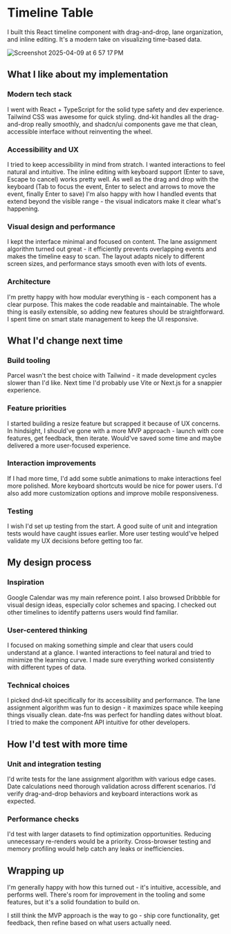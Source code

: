 # Timeline Table

I built this React timeline component with drag-and-drop, lane organization, and inline editing. It's a modern take on visualizing time-based data.

![Screenshot 2025-04-09 at 6 57 17 PM](https://github.com/user-attachments/assets/0e44c98e-ebf9-473a-acbe-833ff1e8918b)

## What I like about my implementation

### Modern tech stack

I went with React + TypeScript for the solid type safety and dev experience. Tailwind CSS was awesome for quick styling. dnd-kit handles all the drag-and-drop really smoothly, and shadcn/ui components gave me that clean, accessible interface without reinventing the wheel.

### Accessibility and UX

I tried to keep accessibility in mind from stratch. I wanted interactions to feel natural and intuitive. The inline editing with keyboard support (Enter to save, Escape to cancel) works pretty well. As well as the drag and drop with the keyboard (Tab to focus the event, Enter to select and arrows to move the event, finally Enter to save) I'm also happy with how I handled events that extend beyond the visible range - the visual indicators make it clear what's happening.

### Visual design and performance

I kept the interface minimal and focused on content. The lane assignment algorithm turned out great - it efficiently prevents overlapping events and makes the timeline easy to scan. The layout adapts nicely to different screen sizes, and performance stays smooth even with lots of events.

### Architecture

I'm pretty happy with how modular everything is - each component has a clear purpose. This makes the code readable and maintainable. The whole thing is easily extensible, so adding new features should be straightforward. I spent time on smart state management to keep the UI responsive.

## What I'd change next time

### Build tooling

Parcel wasn't the best choice with Tailwind - it made development cycles slower than I'd like. Next time I'd probably use Vite or Next.js for a snappier experience.

### Feature priorities

I started building a resize feature but scrapped it because of UX concerns. In hindsight, I should've gone with a more MVP approach - launch with core features, get feedback, then iterate. Would've saved some time and maybe delivered a more user-focused experience.

### Interaction improvements

If I had more time, I'd add some subtle animations to make interactions feel more polished. More keyboard shortcuts would be nice for power users. I'd also add more customization options and improve mobile responsiveness.

### Testing

I wish I'd set up testing from the start. A good suite of unit and integration tests would have caught issues earlier. More user testing would've helped validate my UX decisions before getting too far.

## My design process

### Inspiration

Google Calendar was my main reference point. I also browsed Dribbble for visual design ideas, especially color schemes and spacing. I checked out other timelines to identify patterns users would find familiar.

### User-centered thinking

I focused on making something simple and clear that users could understand at a glance. I wanted interactions to feel natural and tried to minimize the learning curve. I made sure everything worked consistently with different types of data.

### Technical choices

I picked dnd-kit specifically for its accessibility and performance. The lane assignment algorithm was fun to design - it maximizes space while keeping things visually clean. date-fns was perfect for handling dates without bloat. I tried to make the component API intuitive for other developers.

## How I'd test with more time

### Unit and integration testing

I'd write tests for the lane assignment algorithm with various edge cases. Date calculations need thorough validation across different scenarios. I'd verify drag-and-drop behaviors and keyboard interactions work as expected.

### Performance checks

I'd test with larger datasets to find optimization opportunities. Reducing unnecessary re-renders would be a priority. Cross-browser testing and memory profiling would help catch any leaks or inefficiencies.

## Wrapping up

I'm generally happy with how this turned out - it's intuitive, accessible, and performs well. There's room for improvement in the tooling and some features, but it's a solid foundation to build on.

I still think the MVP approach is the way to go - ship core functionality, get feedback, then refine based on what users actually need.

